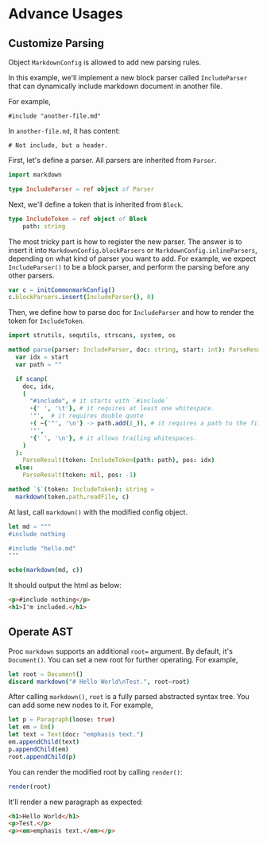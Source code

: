 # Advance Usages

## Customize Parsing

Object `MarkdownConfig` is allowed to add new parsing rules.

In this example, we'll implement a new block parser called `IncludeParser` that can dynamically include markdown document in another file.

For example,

```
#include "another-file.md"
```

In `another-file.md`, it has content:

```
# Not include, but a header.
```

First, let's define a parser. All parsers are inherited from `Parser`.

```nim
import markdown

type IncludeParser = ref object of Parser
```

Next, we'll define a token that is inherited from `Block`.

```nim
type IncludeToken = ref object of Block
    path: string
```

The most tricky part is how to register the new parser. The answer is to insert it into `MarkdownConfig.blockParsers` or `MarkdownConfig.inlineParsers`, depending on what kind of parser you want to add. For example, we expect `IncludeParser()` to be a block parser, and perform the parsing before any other parsers.

```nim
var c = initCommonmarkConfig()
c.blockParsers.insert(IncludeParser(), 0)
```

Then, we define how to parse doc for `IncludeParser` and how to render the token for `IncludeToken`.

```nim
import strutils, sequtils, strscans, system, os

method parse(parser: IncludeParser, doc: string, start: int): ParseResult  {.locks: "unknown".}=
  var idx = start
  var path = ""

  if scanp(
    doc, idx,
    (
      "#include", # it starts with `#include`
      +{' ', '\t'}, # it requires at least one whitespace.
      '"',  # it requires double quote
      +( ~{'"', '\n'} -> path.add($_)), # it requires a path to the filename.
      '"',
      *{' ', '\n'}, # it allows trailing whitespaces.
    )
  ):
    ParseResult(token: IncludeToken(path: path), pos: idx)
  else:
    ParseResult(token: nil, pos: -1)

method `$`(token: IncludeToken): string =
  markdown(token.path.readFile, c)
```

At last, call `markdown()` with the modified config object.

```nim
let md = """
#include nothing

#include "hello.md"
"""

echo(markdown(md, c))
```

It should output the html as below:

```html
<p>#include nothing</p>
<h1>I'm included.</h1>

```

## Operate AST

Proc `markdown` supports an additional `root=` argument.
By default, it's `Document()`. You can set a new root for further operating.
For example,

```nim
let root = Document()
discard markdown("# Hello World\nTest.", root=root)
```

After calling `markdown()`, `root` is a fully parsed abstracted syntax tree.
You can add some new nodes to it.
For example,

```nim
let p = Paragraph(loose: true)
let em = Em()
let text = Text(doc: "emphasis text.")
em.appendChild(text)
p.appendChild(em)
root.appendChild(p)
```

You can render the modified root by calling `render()`:

```nim
render(root)
```

It'll render a new paragraph as expected:

```html
<h1>Hello World</h1>
<p>Test.</p>
<p><em>emphasis text.</em></p>
```
